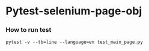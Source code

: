 # Pytest-selenium-page-obj

### How to run test
```
pytest -v --tb=line --language=en test_main_page.py
```
